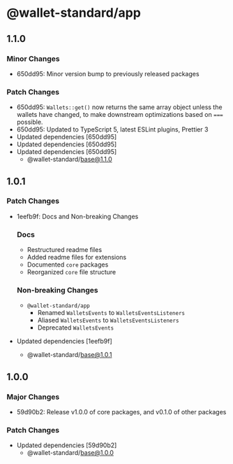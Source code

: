 # @wallet-standard/app

## 1.1.0

### Minor Changes

-   650dd95: Minor version bump to previously released packages

### Patch Changes

-   650dd95: `Wallets::get()` now returns the same array object unless the wallets have changed, to make downstream optimizations based on `===` possible.
-   650dd95: Updated to TypeScript 5, latest ESLint plugins, Prettier 3
-   Updated dependencies [650dd95]
-   Updated dependencies [650dd95]
-   Updated dependencies [650dd95]
    -   @wallet-standard/base@1.1.0

## 1.0.1

### Patch Changes

-   1eefb9f: Docs and Non-breaking Changes

    ### Docs

    -   Restructured readme files
    -   Added readme files for extensions
    -   Documented `core` packages
    -   Reorganized `core` file structure

    ### Non-breaking Changes

    -   `@wallet-standard/app`
        -   Renamed `WalletsEvents` to `WalletsEventsListeners`
        -   Aliased `WalletsEvents` to `WalletsEventsListeners`
        -   Deprecated `WalletsEvents`

-   Updated dependencies [1eefb9f]
    -   @wallet-standard/base@1.0.1

## 1.0.0

### Major Changes

-   59d90b2: Release v1.0.0 of core packages, and v0.1.0 of other packages

### Patch Changes

-   Updated dependencies [59d90b2]
    -   @wallet-standard/base@1.0.0
